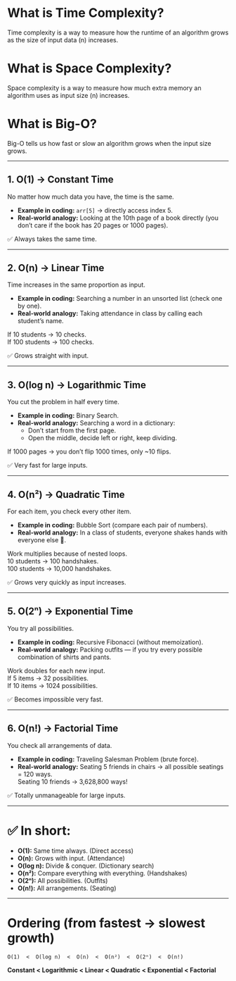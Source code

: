 
# What is Time Complexity?

Time complexity is a way to measure how the runtime of an algorithm grows as the size of input data (n) increases.

# What is Space Complexity?

Space complexity is a way to measure how much extra memory an algorithm uses as input size (n) increases.

# What is Big-O?

Big-O tells us how fast or slow an algorithm grows when the input size grows.

---

## 1. O(1) → Constant Time
No matter how much data you have, the time is the same.

- **Example in coding:** `arr[5]` → directly access index 5.  
- **Real-world analogy:** Looking at the 10th page of a book directly (you don’t care if the book has 20 pages or 1000 pages).  

✅ Always takes the same time.

---

## 2. O(n) → Linear Time
Time increases in the same proportion as input.

- **Example in coding:** Searching a number in an unsorted list (check one by one).  
- **Real-world analogy:** Taking attendance in class by calling each student’s name.  

If 10 students → 10 checks.  
If 100 students → 100 checks.  

✅ Grows straight with input.

---

## 3. O(log n) → Logarithmic Time
You cut the problem in half every time.

- **Example in coding:** Binary Search.  
- **Real-world analogy:** Searching a word in a dictionary:  
  - Don’t start from the first page.  
  - Open the middle, decide left or right, keep dividing.  

If 1000 pages → you don’t flip 1000 times, only ~10 flips.  

✅ Very fast for large inputs.

---

## 4. O(n²) → Quadratic Time
For each item, you check every other item.

- **Example in coding:** Bubble Sort (compare each pair of numbers).  
- **Real-world analogy:** In a class of students, everyone shakes hands with everyone else 🤝.  

Work multiplies because of nested loops.  
10 students → 100 handshakes.  
100 students → 10,000 handshakes.  

✅ Grows very quickly as input increases.

---

## 5. O(2ⁿ) → Exponential Time
You try all possibilities.

- **Example in coding:** Recursive Fibonacci (without memoization).  
- **Real-world analogy:** Packing outfits — if you try every possible combination of shirts and pants.  

Work doubles for each new input.  
If 5 items → 32 possibilities.  
If 10 items → 1024 possibilities.  

✅ Becomes impossible very fast.

---

## 6. O(n!) → Factorial Time
You check all arrangements of data.

- **Example in coding:** Traveling Salesman Problem (brute force).  
- **Real-world analogy:** Seating 5 friends in chairs → all possible seatings = 120 ways.  
  Seating 10 friends → 3,628,800 ways!  

✅ Totally unmanageable for large inputs.

---

# ✅ In short:
- **O(1):** Same time always. (Direct access)  
- **O(n):** Grows with input. (Attendance)  
- **O(log n):** Divide & conquer. (Dictionary search)  
- **O(n²):** Compare everything with everything. (Handshakes)  
- **O(2ⁿ):** All possibilities. (Outfits)  
- **O(n!):** All arrangements. (Seating)  

---

# Ordering (from fastest → slowest growth)
`O(1)  <  O(log n)  <  O(n)  <  O(n²)  <  O(2ⁿ)  <  O(n!)`

**Constant < Logarithmic < Linear < Quadratic < Exponential < Factorial**
